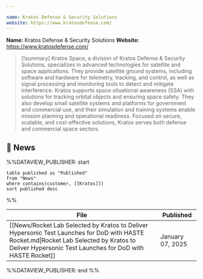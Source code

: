 ```yaml
---

name: Kratos Defense & Security Solutions
website: https://www.kratosdefense.com/
---
```


**Name:** Kratos Defense & Security Solutions
**Website:** https://www.kratosdefense.com/

>[!summary]
Kratos Space, a division of Kratos Defense & Security Solutions, specializes in advanced technologies for satellite and space applications. They provide satellite ground systems, including software and hardware for telemetry, tracking, and control, as well as signal processing and monitoring tools to detect and mitigate interference. Kratos supports space situational awareness (SSA) with solutions for tracking orbital objects and ensuring space safety. They also develop small satellite systems and platforms for government and commercial use, and their simulation and training systems enable mission planning and operational readiness. Focused on secure, scalable, and cost-effective solutions, Kratos serves both defense and commercial space sectors.

## 📰 News
%%DATAVIEW_PUBLISHER: start
```
table published as "Published"
from "News"
where contains(customer, [[Kratos]])
sort published desc
```
%%

| File                                                                                                                                                                                                 | Published        |
| ---------------------------------------------------------------------------------------------------------------------------------------------------------------------------------------------------- | ---------------- |
| [[News/Rocket Lab Selected by Kratos to Deliver Hypersonic Test Launches for DoD with HASTE Rocket.md\|Rocket Lab Selected by Kratos to Deliver Hypersonic Test Launches for DoD with HASTE Rocket]] | January 07, 2025 |

%%DATAVIEW_PUBLISHER: end %%
